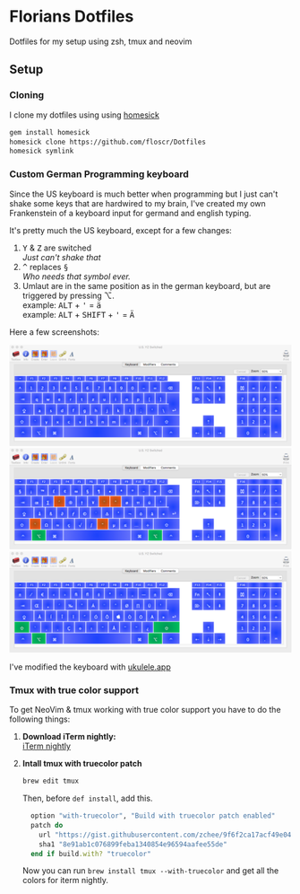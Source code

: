 Florians Dotfiles
=================

Dotfiles for my setup using zsh, tmux and neovim

## Setup

### Cloning

I clone my dotfiles using using [homesick]

```bash
gem install homesick
homesick clone https://github.com/floscr/Dotfiles
homesick symlink
```

### Custom German Programming keyboard

Since the US keyboard is much better when programming but I just can't shake some keys that are hardwired to my brain, I've created my own Frankenstein of a keyboard input for germand and english typing.    

It's pretty much the US keyboard, except for a few changes:    

  1. <kbd>Y</kbd> & <kbd>Z</kbd> are switched    
  *Just can't shake that*
  2. <kbd>^</kbd> replaces <kbd>§</kbd>    
  *Who needs that symbol ever.*
  3. Umlaut are in the same position as in the german keyboard, but are triggered by pressing ⌥.    
  example: <kbd>ALT</kbd> + <kbd>'</kbd> = <kbd>ä</kbd>    
  example: <kbd>ALT</kbd> + <kbd>SHIFT</kbd> + <kbd>'</kbd> = <kbd>Ä</kbd>

Here a few screenshots:

![](./images/keyboard-preview.png)
![](./images/keyboard-preview-alt.png)
![](./images/keyboard-preview-alt-shift.png)

I've modified the keyboard with [ukulele.app](http://scripts.sil.org/cms/scripts/page.php?site_id=nrsi&id=ukelele)

### Tmux with true color support

To get NeoVim & tmux working with true color support you have to do the following things:

1. **Download iTerm nightly:**    
   [iTerm nightly]

2. **Intall tmux with truecolor patch**    

   ```bash
   brew edit tmux
   ```

   Then, before `def install`, add this.

   ```ruby
     option "with-truecolor", "Build with truecolor patch enabled"
     patch do
       url "https://gist.githubusercontent.com/zchee/9f6f2ca17acf49e04088/raw/0c9bf0d84e69cb49b5e59950dd6dde6ca265f9a1/tmux-truecolor.diff"
       sha1 "8e91ab1c076899feba1340854e96594aafee55de"
     end if build.with? "truecolor"
   ```

   Now you can run `brew install tmux --with-truecolor` and get all the colors for iterm nightly.

[iTerm nightly]: https://iterm2.com/downloads/nightly/
[homesick]: https://github.com/technicalpickles/homesick
